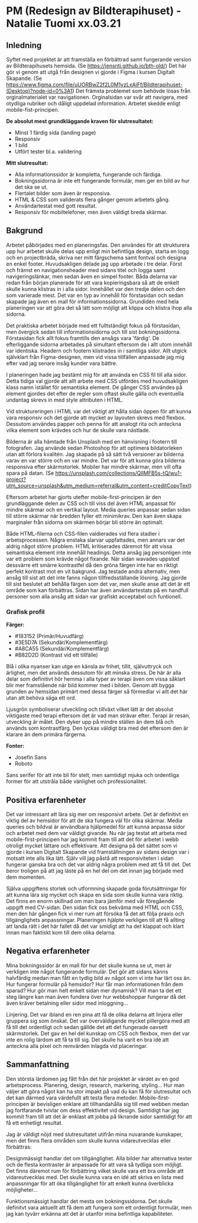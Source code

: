 # PM (Redesign av Bildterapihuset) - Natalie Tuomi xx.03.21

## Inledning

Syftet med projektet är att framställa en förbättrad samt fungerande version av Bildterapihusets hemsida. (Se https://jensnti.github.io/bth-old/) Det här gör vi genom att utgå från designen vi gjorde i Figma i kursen Digitalt Skapande. (Se https://www.figma.com/file/uUORBwZ2f2L0M1yzLxAiFf/Bildterapihuset-(Desktop)?node-id=0%3A1) Det främsta problemet som behövde lösas från orginalmaterialet var navigationen. Orginalsidan var svår att navigera, med otydliga rubriker och dåligt uppdelad information. Arbetet skedde enligt mobile-fist-principen. 

**De absolut mest grundkläggande kraven för slutresultatet:**
* Minst 1 färdig sida (landing page)
* Responsiv
* 1 bild
* Utfört tester bl.a. validering

**Mitt slutresultat:**
* Alla informationssidor är kompletta, fungerande och färdiga.
* Bokningssidorna är inte ett fungerande formulär, men ger en bild av hur det ska se ut.
* Flertalet bilder som även är responsiva.
* HTML & CSS som validerats flera gånger genom arbetets gång.
* Användartestat med gott resultat.
* Responsiv för mobiltelefoner, men även väldigt breda skärmar.

## Bakgrund

Arbetet påbörjades med en planeringsfas. Den användes för att strukturera upp hur arbetet skulle delas upp enligt min befintliga design, starta en logg och en projectbräda, skriva ner mitt färgschema samt fontval och designa en enkel footer. Huvudsakligen delade jag upp arbetade i tre delar. Först och främst en navigationsheader med sidans titel och logga samt navigeringslänkar, men sedan även en simpel footer. Båda delarna var redan från början planerade för att vara kopieringsbara så att de enkelt skulle kunna klistras in i alla sidor. Innehållet var den tredje delen och den som varierade mest. Det var en typ av innehåll för förstasidan och sedan skapade jag även en mall för informationssidorna. Grundidén med hela planeringen var att göra det så lätt som möjligt att klippa och klistra ihop alla sidorna.

Det praktiska arbetet började med ett fulltständigt fokus på förstasidan, men övergick sedan till informationsidorna och till sist bokningssidorna. Förstasidan fick allt fokus framtills den ansågs vara 'färdig'. De efterliggande sidorna arbetades på simultant eftersom de i allt utom innehåll var identiska. Headern och footern klistrades in i samtliga sidor. Allt utgick självklart från Figma-designen, men vid vissa tillfällen anpassade jag mig efter vad jag senare insåg kunder vara bättre.

I planeringen hade jag bestämt mig för att använda en CSS fil till alla sidor. Detta tidiga val gjorde att allt arbete med CSS utfördes med huvudsakligen klass namn istället för semantiska element. De gånger CSS användes på element gjordes det efter de regler som oftast skulle gälla och eventuella undantag skrevs in med style attributen i HTML. 

Vid struktureringen i HTML var det viktigt att hålla sidan öppen för att kunna vara responsiv och det gjorde att mycket av layouten skrevs med flexbox. Dessutom användes papper och penna för att analogt rita och anteckna vilka element som krävdes och hur de skulle vara nästlade. 

Bilderna är alla hämtade från Unsplash med en hänvisning i footern till fotografen. Jag använde sedan Photoshop för att optimera bildatorleken utan att förlora kvalitén. Jag skapade på så sätt två versioner av bilderna varav en var större och en var mindre. Det var för att kunna göra bilderna responsiva efter skärmstorlek. Mobiler har mindre skärmar, men vill ofta spara på datan. (Se https://unsplash.com/collections/QIlMFB5s-tQ/wu1-project?utm_source=unsplash&utm_medium=referral&utm_content=creditCopyText)

Eftersom arbetet har gjorts utefter mobile-first-principen är den grundläggande delen av CSS och till viss del även HTML anpassat för mindre skärmar och en vertikal layout. Media queries anpassar sedan sidan till större skärmar när bredden fyller ett minimikrav. Den kan även skapa marginaler från sidorna om skärmen börjar bli större än optimalt.

Både HTML-filerna och CSS-filen valdierades vid flera stadier i arbetsprocessen. Några enstaka slarvar uppfattades, men annars var det aldrig något större problem. HTML kritiserades däremot för att vissa semantiska element inte innehåll headings. Detta ansåg jag personligen inte var ett problem som krävde något fixande. När sidan wavades uppstod dessvärre ett smärre kontrastfel då den gröna färgen inte har en riktigt perfekt kontrast mot en vit bakgrund. Jag testade andra alternativ, men ansåg till sist att det inte fanns någon tillfredsställande lösning. Jag gjorde till sist beslutet att behålla färgen som det var, men skulle anse att det är ett område som kan förbättras. Sidan har även användartestats på en handfull personer som alla ansåg att sidan var grafiskt acceptabel och funtionell.

### Grafisk profil

**Färger:**
* #183152 (Primär/Huvudfärg)
* #3E5D7A (Sekundär/Komplementfärg)
* #A8CA55 (Sekundär/Komplementfärg)
* #B82D2D (Kontrast vid ett tillfälle)

Blå i olika nyanser kan utge en känsla av frihet, tillit, självuttryck och ärlighet, men det används dessutom för att minska stress. De här är alla delar som definitivt hör hemma i alla typer av terapi även om vissa såklart blir mer framstående när bild kommer med i bilden. Genom att bygga grunden av hemsidan primärt med dessa färger så förmedlar vi allt det här utan att behöva säga ett ord.
	
Ljusgrön symboliserar utveckling och tillväxt vilket lätt är det absolut viktigaste med terapi eftersom det är vad man strävar efter. Terapi är resan, utveckling är målet. Den dyker upp på mindre ställen än dem blå och används som kontrastfärg. Den lyckas väldigt bra med det eftersom den är klarare än dem primära färgerna.


**Fonter:**
* Josefin Sans
* Roboto

Sans serifer för att inte bli för stelt, men samtidigt mjuka och ordentliga former för att utstråla både vänlighet och professionalitet.

## Positiva erfarenheter

Det var intressant att lära sig mer om responsivt arbete. Det är definitivt en viktig del av hemsidor för att de ska fungera väl för olika skärmar. Media queries och bildval är användbara hjälpmedel för att kunna anpassa sidor och arbetet med dem var väldigt givande. Nu när jag testat att arbeta med mobile-first-principen har jag kommit fram till att det för arbetet i webb otroligt mycket lättare och effektivare. Att designa på det sättet som vi gjorde i kursen Digitalt Skapande vid framställningen av sidans design var i motsatt inte alls lika lätt. Själv vill jag påstå att responsiviteten i sidan fungerar ganska bra och det var aldrig några problem med att få till det. Det beror troligen på att jag läste på en hel del om det innan jag började med dem momenten.

Själva uppgiftens storlek och utformning skapade goda förutsättningar för att kunna lära sig mycket och skapa en sida som skulle kunna vara riktig. Det finns en enorm skillnad om man bara jämför med vår föregående uppgift med CV-sidan. Den sidan fick oss bekväma med HTML och CSS, men den här gången fick vi mer rum att försöka få det att följa praxis och tillgänglighets anpassningar. Planeringen hjälpte verkligen till att få allting att landa rätt i det här fallet då det var smidigt att ha det klappat och klart innan man faktiskt kom till dem olika delarna.

## Negativa erfarenheter

Mina bokningssidor är en mall för hur det skulle kunna se ut, men är verkligen inte något fungerande formulär. Det gör att sidans känns halvfärdig medan man fått en tydlig bild av något som vi inte har lärt oss än. Hur fungerar formulär på hemsidor? Hur får man informationen från dem sparad? Hur gör man helt enkelt sidan mer dynamisk? Vill man ta det ett steg längre kan man även fundera över hur webbshoppar fungerar då det även kräver betalning eller sidor med inloggning... 

Linjering. Det var ibland en ren pina att få de olika delarna att linjera eller gruppera sig som önskat. Det var överväldigande mycket pillergöra med att få till det ordentligt och sedan gällde det att det fungerade oavsett skärmstorlek. Det gav en hel del kunskap om CSS och flexbox, men det var inte en rolig lärdom att få ta till sig. Det skulle ha varit en bra idé att anteckna alla pixel och remvärden inlagda vid placeringar.

## Sammanfattning

Den största lärdomen jag fått från det här projektet är värdet av en god arbetsprocess. Planering, design, research, markering, styling... Hur man väljer att göra något kan ha stor impakt på vad du kan få för slutresultat och det kan därmed vara värdefullt att testa flera metoder. Mobile-first-principen är bevisligen enklare att tillhandahålla sig till med webben medan jag fortfarande tvivlar om dess effektivitet vid design. Samtidigt har jag kommit fram till att det är enklast att jobba på liknande sidor samtidigt för att få ett enhetligt resultat.

Jag är väldigt nöjd med slutresultatet utifrån mina nuvarande kunskaper, men det finns flera områden som skulle kunna vidareutvecklas eller förbättras: 

Designmässigt handlar det om tillgänglighet. Alla bilder har alternativa texter och de flesta kontraster är anpassade för att vara så tydliga som möjligt. Det finns däremot rum för förbättring vilket skulle vara ett bra område att vidareutvecklas med. Det skulle kunna vara en idé att skriva en lista med anpassningar för att öka tillgänglighet för att enkelt kunna överblicka möjligheter...

Funktionsmässigt handlar det mesta om bokningssidorna. Det skulle definitvt vara aktuellt att få dem att fungera som ett ordentligt formulär, men jag kan tyvärr erkänna att det är utanför mina befintliga kapabiliteter. 